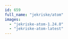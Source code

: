 ```yaml
---
id: 659
full_name: "jekriske/atom"
images: 
  - "jekriske-atom-1.24.0"
  - "jekriske-atom-latest"
---
```

